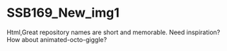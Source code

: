 # SSB169_New_img1
Html,Great repository names are short and memorable. Need inspiration? How about animated-octo-giggle?
